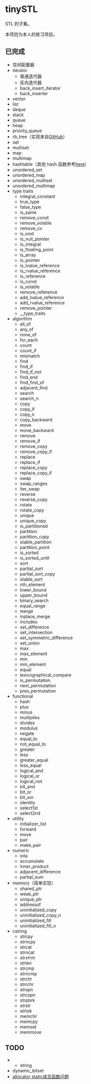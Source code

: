 # tinySTL

STL 的子集。

本项目为本人的练习项目。

## 已完成

- 空间配置器
- iterator
    - 普通迭代器
    - 反向迭代器
    - back_insert_iterator
    - back_inserter
- vector
- list
- deque
- stack
- queue
- heap
- priority_queue
- rb_tree（实现来自[GitHub](https://github.com/liuyunbin/tiny-STL/blob/1dd6633ccd25f2a58465a0d528fb6c1bbfe9c412/src/stl_rb_tree.h)）
- set
- multiset
- map
- multimap
- hashtable（其他 hash 函数参考[here](https://zh.cppreference.com/w/cpp/utility/hash)）
- unordered_set
- unordered_map
- unordered_multiset
- unordered_multimap
- type traits
    - integral_constant
    - true_type
    - false_type
    - is_same
    - remove_const
    - remove_volatile
    - remove_cv
    - is_void
    - is_null_pointer
    - is_integral
    - is_floating_point
    - is_array
    - is_pointer
    - is_lvalue_reference
    - is_rvalue_reference
    - is_reference
    - is_const
    - is_volatile
    - remove_reference
    - add_lvalue_reference
    - add_rvalue_reference
    - remove_pointer
    - __type_traits
- algorithm
    - all_of
    - any_of
    - none_of
    - for_each
    - count
    - count_if
    - mismatch
    - find
    - find_if
    - find_if_not
    - find_end
    - find_first_of
    - adjacent_find
    - search
    - search_n
    - copy
    - copy_if
    - copy_n
    - copy_backward
    - move
    - move_backward
    - remove
    - remove_if
    - remove_copy
    - remove_copy_if
    - replace
    - replace_if
    - replace_copy
    - replace_copy_if
    - swap
    - swap_ranges
    - iter_swap
    - reverse
    - reverse_copy
    - rotate
    - rotate_copy
    - unique
    - unique_copy
    - is_partitioned
    - partition
    - partition_copy
    - stable_partition
    - partition_point
    - is_sorted
    - is_sorted_until
    - sort
    - partial_sort
    - partial_sort_copy
    - stable_sort
    - nth_element
    - lower_bound
    - upper_bound
    - binary_search
    - equal_range
    - merge
    - inplace_merge
    - includes
    - set_difference
    - set_intersection
    - set_symmetric_difference
    - set_union
    - max
    - max_element
    - min
    - min_element
    - equal
    - lexicographical_compare
    - is_permutation
    - next_permutation
    - prev_permutation
- functional
    - hash
    - plus
    - minus
    - multiplies
    - divides
    - modulus
    - negate
    - equal_to
    - not_equal_to
    - greater
    - less
    - greater_equal
    - less_equal
    - logical_and
    - logical_or
    - logical_not
    - bit_and
    - bit_or
    - bit_xor
    - identity
    - select1st
    - select2nd
- utility
    - initializer_list
    - forward
    - move
    - pair
    - make_pair
- numeric
    - iota
    - accumulate
    - inner_product
    - adjacent_difference
    - partial_sum
- memory（简单实现）
    - shared_ptr
    - weak_ptr
    - unique_ptr
    - addressof
    - uninitialized_copy
    - uninitialized_copy_n
    - uninitialized_fill
    - uninitialized_fill_n
- cstring    
    - strcpy
    - strncpy
    - strcat
    - strncat
    - strxfrm
    - strlen
    - strcmp
    - strncmp
    - strchr
    - strrchr
    - strspn
    - strcspn
    - strpbrk
    - strstr
    - strtok
    - memchr
    - memcpy
    - memset
    - memmove

## TODO

- - string
- dynamic_bitset
- [allocator static成员函数问题](https://www.zhihu.com/question/53085291/answer/133516400)
